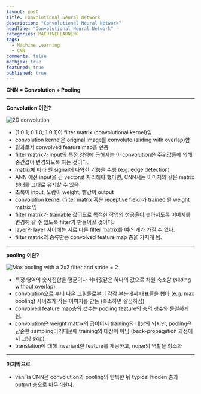 ```yaml
---
layout: post
title: Convolutional Neural Network
description: "Convolutional Neural Network"
headline: "Convolutional Neural Network"
categories: MACHINELEARNING
tags: 
  - Machine Learning
  - CNN
comments: false
mathjax: true
featured: true
published: true
---
```


**CNN = Convolution + Pooling**

---

**Convolution 이란?**

![2D convolution](http://deeplearning.stanford.edu/wiki/images/6/6c/Convolution_schematic.gif)

- [1 0 1; 0 1 0; 1 0 1]이 filter matrix (convolutional kernel)임
- convolution kernel은 original image를 convolute (sliding with overlap)함
- 결과로서 convolved feature map을 만듬
- filter matrix가 input의 특정 영역에 곱해지는 이 convolution은 주위값들에 의해 중간값이 변경되도록 하는 것이다.
- matrix에 따라 원 signal에 다양한 기능을 수행 (e.g. edge detection)
- ANN 에선 input을 긴 vector로 처리해야 했다면, CNN서는 이미지와 같은 matrix형태를 그대로 유지할 수 있음
- 초록이 input, 노랑이 weight, 빨강이 output
- convolution kernel (filter matrix 혹은 receptive field)가 trained 될 weight matrix 임
- filter matrix가 trainable 값이므로 목적한 작업의 성공율이 높아지도록 이미지를 변경해 갈 수 있도록 filter가 만들어질 것이다.
- layer와 layer 사이에는 서로 다른 filter matrix를 여러 개가 가질 수 있다.
- filter matrix의 종류만큼 convolved feature map 층을 가지게 됨.

---

**pooling 이란?**

![Max pooling with a 2x2 filter and stride = 2](https://upload.wikimedia.org/wikipedia/commons/e/e9/Max_pooling.png?1480445438798)
 
- 특정 영역의 숫자집합을 평균이나 최대값같은 하나의 값으로 차원 축소함 (sliding without overlap)
- convolution으로 부터 나온 그림들로부터 각각 부분에서 대표들을 뽑아 (e.g. max pooling) 사이즈가 작은 이미지를 만듬 (축소하면 깔끔하짐)
- convolved feature map층의 갯수는 pooling feature의 층의 갯수와 동일하게 됨.
- convolution은 weight matrix의 곱이어서 training의 대상의 되지만, pooling은 단순한 sampling이기때문에 training의 대상이 아님 (back-propagation 과정에서 그냥 skip).
- translation에 대해 invariant한 feature를 제공하고, noise의 역할을 최소화

---

**마지막으로**

- vanilla CNN은 convolution과 pooling의 반복한 뒤 typical hidden 층과 output 층으로 마무리한다.



